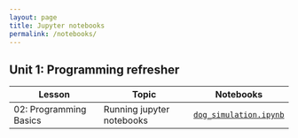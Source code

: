 ```yaml
---
layout: page
title: Jupyter notebooks
permalink: /notebooks/
---
```


## Unit 1: Programming refresher

| Lesson                 | Topic                     | Notebooks                                                                                                         |
|------------------------|---------------------------|-------------------------------------------------------------------------------------------------------------------|
| 02: Programming Basics | Running jupyter notebooks | [`dog_simulation.ipynb`](https://github.com/gperdrizet/FSA_devops/blob/main/notebooks/unit1/dog_simulation.ipynb) |
